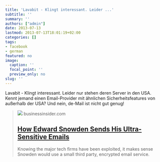 ```yaml
---
title: 'Lavabit - Klingt interessant. Leider ...'
subtitle: ''
summary: ''
authors: ["admin"]
date: 2013-07-13
lastmod: 2013-07-13T18:01:19+02:00
categories: []
tags:
- facebook
- german
featured: no
image:
  caption: ''
  focal_point: ''
  preview_only: no
slug: ''
---
```

Lavabit - Klingt interessant. Leider nur stehen deren Server in den USA. Kennt jemand einen Email-Provider mit ähnlichen Sicherheitsfeatures von außerhalb der USA? Und nein, de-Mail ist nicht gut genug!
> [![](https://i.insider.com/51e0268e6bb3f7911e000002?width=1200&format=jpeg)](http://www.businessinsider.com/meet-lavabit-edward-snowdens-email-2013-7)
> businessinsider.com
> ## [How Edward Snowden Sends His Ultra-Sensitive Emails](http://www.businessinsider.com/meet-lavabit-edward-snowdens-email-2013-7)
>
>Knowing the major tech firms have been exploited, it makes sense Snowden would use a small third party, encrypted email service.


